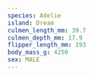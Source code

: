 ```yaml
---
species: Adelie
island: Dream
culmen_length_mm: 39.7
culmen_depth_mm: 17.9
flipper_length_mm: 193
body_mass_g: 4250
sex: MALE
---
```

